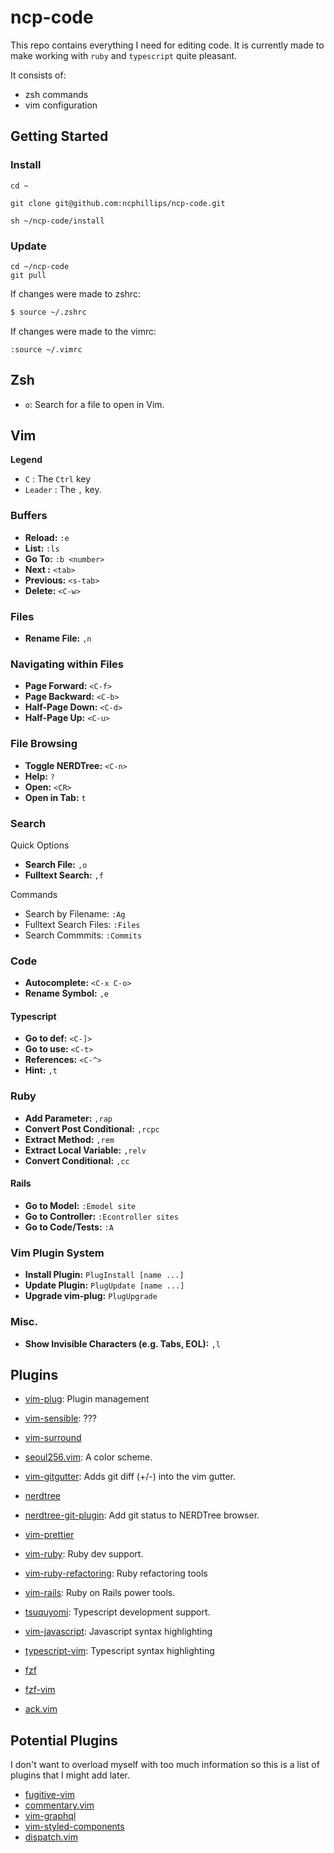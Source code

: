 # ncp-code 

This repo contains everything I need for editing code. It is currently 
made to make working with `ruby` and `typescript` quite pleasant. 

It consists of:

* zsh commands 
* vim configuration


## Getting Started

### Install

```ssh
cd ~

git clone git@github.com:ncphillips/ncp-code.git

sh ~/ncp-code/install
```

### Update

```
cd ~/ncp-code
git pull
```

If changes were made to zshrc:

```zsh
$ source ~/.zshrc
```

If changes were made to the vimrc:

```vim
:source ~/.vimrc
```

## Zsh

* `o`: Search for a file to open in Vim.

## Vim

**Legend**

* `C` : The `Ctrl` key
* `Leader` : The `,` key.

### Buffers

<!-- TODO: Write about buffers and how they can be used. -->

* **Reload:** `:e` 
* **List:** `:ls`
* **Go To:** `:b <number>`
* **Next :** `<tab>`
* **Previous:** `<s-tab>`
* **Delete:** `<C-w>`

### Files

* **Rename File:** `,n`

### Navigating within Files

* **Page Forward:** `<C-f>`
* **Page Backward:** `<C-b>`
* **Half-Page Down:** `<C-d>`
* **Half-Page Up:** `<C-u>`

### File Browsing

* **Toggle NERDTree:** `<C-n>`
* **Help:** `?`
* **Open:** `<CR>`
* **Open in Tab:** `t`

<!-- NERDTree ScreenShot  -->

### Search

Quick Options

* **Search File:** `,o`
* **Fulltext Search:** `,f`

Commands

* Search by Filename: `:Ag`
* Fulltext Search Files: `:Files`
* Search Commmits: `:Commits`

<!-- Fulltext Search Gif -->
<!-- Filename Search Gif -->

### Code

* **Autocomplete:** `<C-x C-o>`
* **Rename Symbol:** `,e`
<!-- Autocomplete Gif for Ruby & Typescript  -->

#### Typescript

* **Go to def:** `<C-]>`
* **Go to use:** `<C-t>`
* **References:** `<C-^>`
* **Hint:** `,t`

<!-- Got to def/use gif -->

### Ruby

* **Add Parameter:** `,rap`
* **Convert Post Conditional:** `,rcpc`
* **Extract Method:** `,rem`
* **Extract Local Variable:** `,relv`
* **Convert Conditional:** `,cc`

#### Rails

* **Go to Model:** `:Emodel site`
* **Go to Controller:** `:Econtroller sites`
* **Go to Code/Tests:** `:A`

### Vim Plugin System

* **Install Plugin:** `PlugInstall [name ...]`
* **Update Plugin:** `PlugUpdate [name ...]`
* **Upgrade vim-plug:** `PlugUpgrade`

### Misc.

* **Show Invisible Characters (e.g. Tabs, EOL):** `,l`

## Plugins

* [vim-plug](https://github.com/junegunn/vim-plug): Plugin management
* [vim-sensible](https://github.com/tpope/vim-sensible): ???
* [vim-surround](https://github.com/tpope/vim-surround)
* [seoul256.vim](https://github.com/junegunn/seoul256.vim): A color scheme.
* [vim-gitgutter](https://github.com/airblade/vim-gitgutter): Adds git diff (+/-) into the vim gutter.

* [nerdtree](https://github.com/scrooloose/nerdtree)
* [nerdtree-git-plugin](https://github.com/Xuyuanp/nerdtree-git-plugin): Add git status to NERDTree browser.

* [vim-prettier](https://github.com/prettier/vim-prettier)

* [vim-ruby](https://github.com/vim-ruby/vim-ruby): Ruby dev support.  
* [vim-ruby-refactoring](https://github.com/ecomba/vim-ruby-refactoring): Ruby refactoring tools
* [vim-rails](https://github.com/tpope/vim-rails): Ruby on Rails power tools.

* [tsuquyomi](https://github.com/Quramy/tsuquyomi): Typescript development support.
* [vim-javascript](https://github.com/Quramy/vim-javascript): Javascript syntax highlighting
* [typescript-vim](https://github.com/leafgarland/typescript-vim): Typescript syntax highlighting

* [fzf](https://github.com/junegunn/fzf)
* [fzf-vim](https://github.com/junegunn/fzf-vim)
* [ack.vim](https://github.com/mileszs/ack.vim')


## Potential Plugins 

I don't want to overload myself with too much information
so this is a list of plugins that I might add later.

* [fugitive-vim](https://vimawesome.com/plugin/fugitive-vim)
* [commentary.vim](https://vimawesome.com/plugin/commentary-vim)
* [vim-graphql](https://vimawesome.com/plugin/vim-graphql)
* [vim-styled-components](https://vimawesome.com/plugin/vim-styled-components-hard-things)
* [dispatch.vim](https://vimawesome.com/plugin/vim-dispatch)
